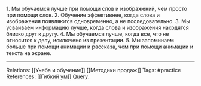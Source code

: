 1. Мы обучаемся лучше при помощи слов и изображений, чем просто при помощи слов.
2. Обучение эффективнее, когда слова и изображения появляются одновременно, а не последовательно. 
3. Мы усваиваем информацию лучше, когда слова и изображения находятся близко друг к другу.
4. Мы обучаемся лучше, когда все, что не относится к делу, исключено из презентации.
5. Мы запоминаем больше при помощи анимации и рассказа, чем при помощи анимации и текста на экране. 

___
Relations: [[Учеба и обучение]] [[Методики продаж]] 
Tags: #practice 
References: [[Гибкий ум]] 
Query: 